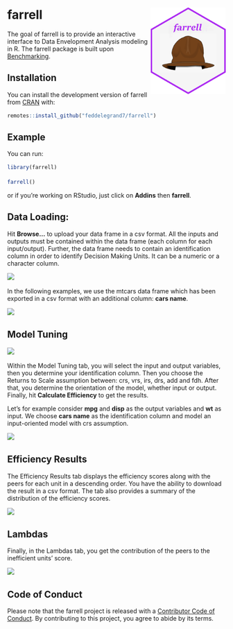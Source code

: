 
<!-- README.md is generated from README.Rmd. Please edit that file -->

# farrell <a><img src='man/figures/hex.png' align="right" height="200" /></a>

<!-- badges: start -->

<!-- badges: end -->

The goal of farrell is to provide an interactive interface to Data
Envelopment Analysis modeling in R. The farrell package is built upon
[Benchmarking](https://CRAN.R-project.org/package=Benchmarking).

## Installation

You can install the development version of farrell from
[CRAN](https://CRAN.R-project.org) with:

``` r
remotes::install_github("feddelegrand7/farrell")
```

## Example

You can run:

``` r
library(farrell)

farrell()
```

or if you’re working on RStudio, just click on **Addins** then
**farrell**.

## Data Loading:

Hit **Browse…** to upload your data frame in a csv format. All the
inputs and outputs must be contained within the data frame (each column
for each input/output). Further, the data frame needs to contain an
identification column in order to identify Decision Making Units. It can
be a numeric or a character column.

![](C:/Users/Administrateur/Desktop/pharrell/man/figures/fig1.png)

In the following examples, we use the mtcars data frame which has been
exported in a csv format with an additional column: **cars name**.

![](C:/Users/Administrateur/Desktop/pharrell/man/figures/fig2.png)

## Model Tuning

![](C:/Users/Administrateur/Desktop/pharrell/man/figures/fig3.png)

Within the Model Tuning tab, you will select the input and output
variables, then you determine your identification column. Then you
choose the Returns to Scale assumption between: crs, vrs, irs, drs, add
and fdh. After that, you determine the orientation of the model, whether
input or output. Finally, hit **Calculate Efficiency** to get the
results.

Let’s for example consider **mpg** and **disp** as the output variables
and **wt** as input. We choose **cars name** as the identification
column and model an input-oriented model with crs assumption.

![](C:/Users/Administrateur/Desktop/pharrell/man/figures/fig4.png)

## Efficiency Results

The Efficiency Results tab displays the efficiency scores along with the
peers for each unit in a descending order. You have the ability to
download the result in a csv format. The tab also provides a summary of
the distribution of the efficiency scores.

![](C:/Users/Administrateur/Desktop/pharrell/man/figures/fig5.png)

## Lambdas

Finally, in the Lambdas tab, you get the contribution of the peers to
the inefficient units’ score.

![](C:/Users/Administrateur/Desktop/pharrell/man/figures/fig6.png)

## Code of Conduct

Please note that the farrell project is released with a [Contributor
Code of
Conduct](https://contributor-covenant.org/version/2/0/CODE_OF_CONDUCT.html).
By contributing to this project, you agree to abide by its terms.
